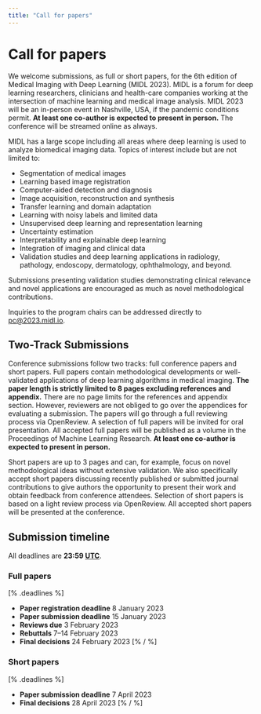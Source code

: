 ```yaml
---
title: "Call for papers"
---
```


# Call for papers

We welcome submissions, as full or short papers, for the 6th edition of Medical Imaging with Deep Learning (MIDL 2023). MIDL is a forum for deep learning researchers, clinicians and health-care companies working at the intersection of machine learning and medical image analysis. MIDL 2023 will be an in-person event in Nashville, USA, if the pandemic conditions permit. **At least one co-author is expected to present in person.** The conference will be streamed online as always.

MIDL has a large scope including all areas where deep learning is used to analyze biomedical imaging data. Topics of interest include but are not limited to: 

* Segmentation of medical images
* Learning based image registration
* Computer-aided detection and diagnosis
* Image acquisition, reconstruction and synthesis
* Transfer learning and domain adaptation 
* Learning with noisy labels and limited data
* Unsupervised deep learning and representation learning
* Uncertainty estimation 
* Interpretability and explainable deep learning
* Integration of imaging and clinical data
* Validation studies and deep learning applications in radiology, pathology, endoscopy, dermatology, ophthalmology, and beyond.

Submissions presenting validation studies demonstrating clinical relevance and novel applications are encouraged as much as novel methodological contributions. 

Inquiries to the program chairs can be addressed directly to [pc@2023.midl.io](mailto:pc@2023.midl.io).

## Two-Track Submissions

Conference submissions follow two tracks: full conference papers and short papers.
Full papers contain methodological developments or well-validated applications of deep learning algorithms in medical imaging. **The paper length is strictly limited to 8 pages excluding references and appendix.** There are no page limits for the references and appendix section. However, reviewers are not obliged to go over the appendices for evaluating a submission. The papers will go through a full reviewing process via OpenReview. A selection of full papers will be invited for oral presentation. All accepted full papers will be published as a volume in the Proceedings of Machine Learning Research. **At least one co-author is expected to present in person.**

Short papers are up to 3 pages and can, for example, focus on novel methodological ideas without extensive validation. We also specifically accept short papers discussing recently published or submitted journal contributions to give authors the opportunity to present their work and obtain feedback from conference attendees. Selection of short papers is based on a light review process via OpenReview. All accepted short papers will be presented at the conference.


## Submission timeline
All deadlines are **23:59 [UTC](https://www.timeanddate.com/worldclock/timezone/utc)**.
### Full papers
[% .deadlines %]
* **Paper registration deadline** 8 January 2023
* **Paper submission deadline** 15 January 2023
* **Reviews due** 3 February 2023
* **Rebuttals** 7&ndash;14 February 2023
* **Final decisions** 24 February 2023
[% / %]

### Short papers
[% .deadlines %]
* **Paper submission deadline** 7 April 2023
* **Final decisions** 28 April 2023
[% / %]